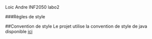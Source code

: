 Loic Andre
INF2050 labo2

###Règles de style

##Convention de style
Le projet utilise la convention de style de java disponible [ici](https://www.oracle.com/java/technologies/javase/codeconventions-introduction.html) 



